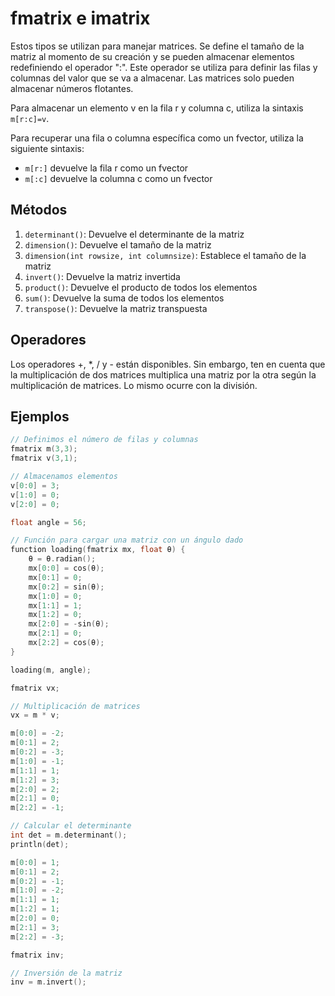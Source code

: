 # fmatrix e imatrix

Estos tipos se utilizan para manejar matrices. Se define el tamaño de la matriz al momento de su creación y se pueden almacenar elementos redefiniendo el operador ":". Este operador se utiliza para definir las filas y columnas del valor que se va a almacenar. Las matrices solo pueden almacenar números flotantes.

Para almacenar un elemento v en la fila r y columna c, utiliza la sintaxis `m[r:c]=v`.

Para recuperar una fila o columna específica como un fvector, utiliza la siguiente sintaxis:
- `m[r:]` devuelve la fila r como un fvector
- `m[:c]` devuelve la columna c como un fvector

## Métodos
1. `determinant()`: Devuelve el determinante de la matriz
2. `dimension()`: Devuelve el tamaño de la matriz
3. `dimension(int rowsize, int columnsize)`: Establece el tamaño de la matriz
4. `invert()`: Devuelve la matriz invertida
5. `product()`: Devuelve el producto de todos los elementos
6. `sum()`: Devuelve la suma de todos los elementos
7. `transpose()`: Devuelve la matriz transpuesta

## Operadores
Los operadores +, *, / y - están disponibles. Sin embargo, ten en cuenta que la multiplicación de dos matrices multiplica una matriz por la otra según la multiplicación de matrices. Lo mismo ocurre con la división.

## Ejemplos
```cpp
// Definimos el número de filas y columnas
fmatrix m(3,3);
fmatrix v(3,1);

// Almacenamos elementos
v[0:0] = 3;
v[1:0] = 0;
v[2:0] = 0;

float angle = 56;

// Función para cargar una matriz con un ángulo dado
function loading(fmatrix mx, float θ) {
    θ = θ.radian();
    mx[0:0] = cos(θ);
    mx[0:1] = 0;
    mx[0:2] = sin(θ);
    mx[1:0] = 0;
    mx[1:1] = 1;
    mx[1:2] = 0;
    mx[2:0] = -sin(θ);
    mx[2:1] = 0;
    mx[2:2] = cos(θ);
}

loading(m, angle);

fmatrix vx;

// Multiplicación de matrices
vx = m * v;

m[0:0] = -2;
m[0:1] = 2;
m[0:2] = -3;
m[1:0] = -1;
m[1:1] = 1;
m[1:2] = 3;
m[2:0] = 2;
m[2:1] = 0;
m[2:2] = -1;

// Calcular el determinante
int det = m.determinant();
println(det);

m[0:0] = 1;
m[0:1] = 2;
m[0:2] = -1;
m[1:0] = -2;
m[1:1] = 1;
m[1:2] = 1;
m[2:0] = 0;
m[2:1] = 3;
m[2:2] = -3;

fmatrix inv;

// Inversión de la matriz
inv = m.invert();
```